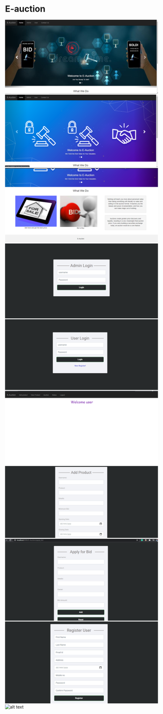 # E-auction
![alt text](https://github.com/krutikafating/CDAC-project/blob/master/screenshots/Screenshot(154).png?raw=true)
![alt text](https://github.com/krutikafating/CDAC-project/blob/master/screenshots/screenshot(155).png?raw=true)
![alt text](https://github.com/krutikafating/CDAC-project/blob/master/screenshots/screenshot(156).png?raw=true)
![alt text](https://github.com/krutikafating/CDAC-project/blob/master/screenshots/screenshot(157).png?raw=true)
![alt text](https://github.com/krutikafating/CDAC-project/blob/master/screenshots/screenshot(158).png?raw=true)
![alt text](https://github.com/krutikafating/CDAC-project/blob/master/screenshots/screenshot(159).png?raw=true)
![alt text](https://github.com/krutikafating/CDAC-project/blob/master/screenshots/screenshot(160).png?raw=true)
![alt text](https://github.com/krutikafating/CDAC-project/blob/master/screenshots/screenshot(161).png?raw=true)
![alt text](https://github.com/krutikafating/CDAC-project/blob/master/screenshots/screenshot(162).png?raw=true)
![alt text](https://github.com/krutikafating/CDAC-project/blob/master/screenshots/screenshot(163).png?raw=true)

